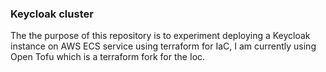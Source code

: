 ### Keycloak cluster
The the purpose of this repository is to experiment deploying a Keycloak instance on AWS ECS service using terraform for IaC, I am currently using Open Tofu which is a terraform fork for the Ioc. 


